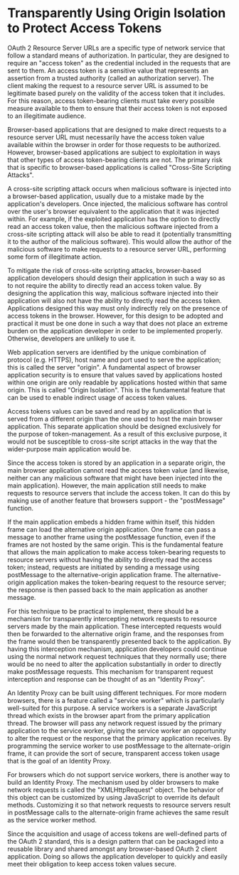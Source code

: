 # Transparently Using Origin Isolation to Protect Access Tokens

OAuth 2 Resource Server URLs are a specific type of network service that follow a standard means of authorization. In particular, they are designed to require an "access token" as the credential included in the requests that are sent to them. An access token is a sensitive value that represents an assertion from a trusted authority (called an authorization server). The client making the request to a resource server URL is assumed to be legitimate based purely on the validity of the access token that it includes. For this reason, access token-bearing clients must take every possible measure available to them to ensure that their access token is not exposed to an illegitimate audience.

Browser-based applications that are designed to make direct requests to a resource server URL must necessarily have the access token value available within the browser in order for those requests to be authorized. However, browser-based applications are subject to exploitation in ways that other types of access token-bearing clients are not. The primary risk that is specific to browser-based applications is called "Cross-Site Scripting Attacks".

A cross-site scripting attack occurs when malicious software is injected into a browser-based application, usually due to a mistake made by the application's developers. Once injected, the malicious software has control over the user's browser equivalent to the application that it was injected within. For example, if the exploited application has the option to directly read an access token value, then the malicious software injected from a cross-site scripting attack will also be able to read it (potentially transmitting it to the author of the malicious software). This would allow the author of the malicious software to make requests to a resource server URL, performing some form of illegitimate action.

To mitigate the risk of cross-site scripting attacks, browser-based application developers should design their application in such a way so as to not require the ability to directly read an access token value. By designing the application this way, malicious software injected into their application will also not have the ability to directly read the access token. Applications designed this way must only indirectly rely on the presence of access tokens in the browser. However, for this design to be adopted and practical it must be one done in such a way that does not place an extreme burden on the application developer in order to be implemented properly. Otherwise, developers are unlikely to use it.

Web application servers are identified by the unique combination of protocol (e.g. HTTPS), host name and port used to serve the application; this is called the server "origin". A fundamental aspect of browser application security is to ensure that values saved by applications hosted within one origin are only readable by applications hosted within that same origin. This is called "Origin Isolation". This is the fundamental feature that can be used to enable indirect usage of access token values.

Access tokens values can be saved and read by an application that is served from a different origin than the one used to host the main browser application. This separate application should be designed exclusively for the purpose of token-management. As a result of this exclusive purpose, it would not be susceptible to cross-site script attacks in the way that the wider-purpose main application would be.

Since the access token is stored by an application in a separate origin, the main browser application cannot read the access token value (and likewise, neither can any malicious software that might have been injected into the main application). However, the main application still needs to make requests to resource servers that include the access token. It can do this by making use of another feature that browsers support - the "postMessage" function.

If the main application embeds a hidden frame within itself, this hidden frame can load the alternative origin application. One frame can pass a message to another frame using the postMessage function, even if the frames are not hosted by the same origin. This is the fundamental feature that allows the main application to make access token-bearing requests to resource servers without having the ability to directly read the access token; instead, requests are initiated by sending a message using postMessage to the alternative-origin application frame. The alternative-origin application makes the token-bearing request to the resource server; the response is then passed back to the main application as another message.

For this technique to be practical to implement, there should be a mechanism for transparently intercepting network requests to resource servers made by the main application. These intercepted requests would then be forwarded to the alternative origin frame, and the responses from the frame would then be transparently presented back to the application. By having this interception mechanism, application developers could continue using the normal network request techniques that they normally use; there would be no need to alter the application substantially in order to directly make postMessage requests. This mechanism for transparent request interception and response can be thought of as an "Identity Proxy".

An Identity Proxy can be built using different techniques. For more modern browsers, there is a feature called a "service worker" which is particularly well-suited for this purpose. A service workers is a separate JavaScript thread which exists in the browser apart from the primary application thread. The browser will pass any network request issued by the primary application to the service worker, giving the service worker an opportunity to alter the request or the response that the primary application receives. By programming the service worker to use postMessage to the alternate-origin frame, it can provide the sort of secure, transparent access token usage that is the goal of an Identity Proxy.

For browsers which do not support service workers, there is another way to build an Identity Proxy. The mechanism used by older browsers to make network requests is called the "XMLHttpRequest" object. The behavior of this object can be customized by using JavaScript to override its default methods. Customizing it so that network requests to resource servers result in postMessage calls to the alternate-origin frame achieves the same result as the service worker method.

Since the acquisition and usage of access tokens are well-defined parts of the OAuth 2 standard, this is a design pattern that can be packaged into a reusable library and shared amongst any browser-based OAuth 2 client application. Doing so allows the application developer to quickly and easily meet their obligation to keep access token values secure.
